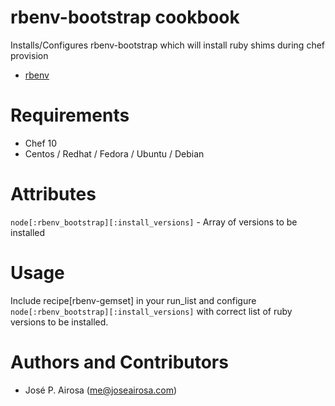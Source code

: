 # rbenv-bootstrap cookbook

Installs/Configures rbenv-bootstrap which will install ruby shims during chef provision

* [rbenv](https://github.com/sstephenson/rbenv)

# Requirements

* Chef 10
* Centos / Redhat / Fedora / Ubuntu / Debian

# Attributes

`node[:rbenv_bootstrap][:install_versions]` - Array of versions to be installed

# Usage

Include recipe[rbenv-gemset] in your run_list and configure `node[:rbenv_bootstrap][:install_versions]` with correct
list of ruby versions to be installed.

# Authors and Contributors

* José P. Airosa (<me@joseairosa.com>)